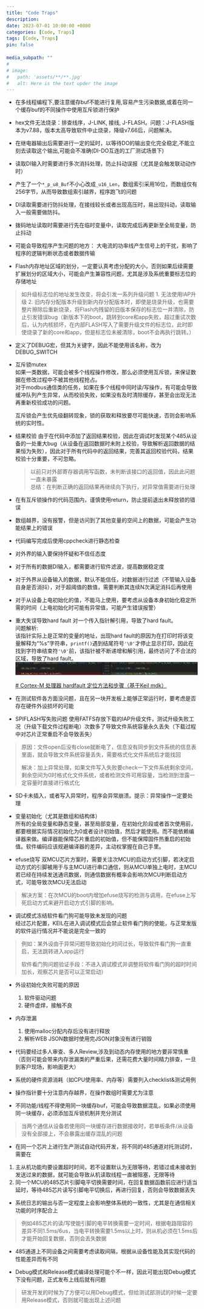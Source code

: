 ```yaml
---
title: "Code Traps"
description: 
date: 2023-07-01 10:00:00 +0800
categories: [Code, Traps]
tags: [Code, Traps]
pin: false

media_subpath: ""
#
# image:
#   path: 'assets/**/**.jpg'
#   alt: Here is the text upder the image
---
```


- 在多线程编程下,要注意缓存buf不能进行复用,容易产生污染数据,或着在同一个缓存buf的不同操作中使用互斥锁进行保护

- hex文件无法烧录：排查线序，J-LINK, 接线, J-FLASH。问题：J-FLASH版本为v7.88，版本太高导致软件中止烧录，降级v7.66后，问题解决。

- 在继电器输出后需要进行一定的延时，以等待DO的输出变化完全稳定,不能立刻去读取这个输出,可能会不准确(DI-DO互连的工厂测试场景下)

- 读取DI输入时需要进行多次消抖处理，防止抖动误报（尤其是会触发联动动作时）

- 产生了一个`*_p_u8_Buf`不小心改成`_u16_Len`，数组索引采用16位，而数组仅有256字节，从而导致数组索引越界，程序跑飞的问题

- DI读取需要进行防抖处理，在接线较长或者出现高压时，易出现抖动，读取输入一般需要做防抖。

- 拨码地址读取时需要进行先在临时变量中，读取完成后再更新至全局变量，防止抖动

- 可能会导致程序产生问题的地方： 大电流的功率线产生信号上的干扰，影响了程序的逻辑判断状态或者数据传输

- Flash内存地址区域的划分，一定要认真考虑分配的大小，否则如果后续需要扩展划分的区域大小，可能会产生兼容性问题，尤其是涉及系统重要标志位的存储地址
>如升级标志位的地址发生改变，将会引发一系列升级问题
    1. 无法使用IAP升级
    2. 旧内存分配版本升级到新内存分配版本时，即使是烧录升级，也需要整片擦除后重新烧录，将Flash内残留的旧版本保存的标志位一并清除，防止引发错误bug（新版本下的boot，跳转到core和app失败，超过重试次数后，认为内核损坏，在内部FLASH写入了需要升级文件的标志位，此时即使烧录了新的core和app，但是标志位未被清除，boot不会再执行跳转。）

- 定义了DEBUG宏，但其为关键字，因此不能使用该名称，改为DEBUG_SWITCH

- 互斥锁mutex  
    如果一类数据，可能会被多个线程操作修改，那么必须使用互斥锁，来保证数据在修改过程中不被其他线程抢占。  
    对于modbus通信类的任务，如果在多个线程中同时读/写操作，有可能会导致缓冲队列产生异常，从而校验失败，如果没有及时清除缓存，甚至会出现无法再重新校验成功的问题。  

    互斥锁会产生优先级翻转现象，锁的获取和释放要尽可能快速，否则会影响系统的实时性。

-  结果校验
    由于在代码中添加了返回结果校验，因此在调试时发现某个485从设备的一处重大bug（从设备在返回数据时未附上校验，导致解析返回数据的结果恒为失败），因此对于所有代码中的返回结果，完善其返回校验代码，结果校验十分重要，不可忽略。
    >以前只对外部寄存器调用写函数，未判断该接口的返回值，因此此问题一直未暴露  
    >总结：在判断正确的返回结果再继续向下执行，对异常值需要进行处理

- 在有互斥锁操作的代码范围内，谨慎使用return，防止提前退出未释放锁的错误

- 数组越界，没有报警，但是访问到了其他变量的空间上的数据，可能会产生功能结果上的错误

- 代码编写完成后使用cppcheck进行静态检查

- 对外界的输入要保持怀疑和不信任态度

- 对于所有的数据DI输入，都需要进行软件滤波，提高数据稳定度

- 对于外界从设备输入的数据，默认不能信任，对数据进行过滤（不管输入设备自身是否消抖），对于超阈值的数值，需要判断其连续N次满足消抖后再使用

- 对于从设备上电初始化的值，不能马上使用，要考虑从设备本身初始化稳定所需的时间（上电初始化时可能有异常值，可能产生错误报警）

- 重大失误导致hard fault
    对一个传入指针解引用，导致了hard fault。  
    问题解析:  
    该指针实际上是正常的变量的地址，出现hard fault的原因为在打印时将该变量解释为“%s”字符串，`printf()`遇到结尾符号`'\0'`才停止显示打印，因此在找到字符串结束符`'\0'`前，该指针被不断递增和解引用，最终访问了不合法的区域，导致了hard fault。  
    ![输入图片说明](/imgs/code-traps/2023-11-24/sMBTvOmevEwBlFE4.png)  

    [# Cortex-M 处理器 hardfault 定位方法和步骤（基于Keil mdk）](https://blog.csdn.net/supermuscleman/article/details/103929606)

- 在测试软件各方面没问题，且在另一块开发板上能够正常运行时，要考虑是否存在硬件外设损坏的可能

- SPIFLASH写失败问题
使用FATFS存放下载的IAP升级文件，测试升级失败工况（升级下载文件过程断电）次数多了导致文件系统容量永久丢失（下载过程中对芯片正常重启不会导致丢失）
>原因：文件open后没有close就断电了，信息没有同步到文件系统的信息表里面，就会导致文件系统容量丢失，需要格式化文件系统后才能找回
>
>解决：加上异常处理，如果文件写入失败要check一下文件系统剩余空间，剩余空间为0时格式化文件系统，或者检测文件可用容量，当检测到泄露一定容量时直接进行格式化

- SD卡未插入，或者写入异常时，程序会异常崩溃。提示：异常操作一定要处理

- 变量初始化（尤其是数组和结构体）  
    所有的全局变量和静态变量，甚至局部变量，在初始化阶段或者首次使用前，都要根据实际情况初始化为0或者设计初始值，然后才能使用。而不能依赖编译器来做。编译器能保障芯片重启的初始值，但不能保障固件热重启的初始值。软件编码应该规避编译器的差异，主动权掌握在自己手里。  

- efuse烧写
双MCU芯片方案时，需要关注次MCU的启动方式引脚，若决定启动方式的引脚被用于与主MCU进行串口通信，则从MCU单独上电时，主MCU若已经在持续发送通讯数据，则通信数据有概率会影响次MCU判断启动方式，可能导致次MCU无法启动
> 解决方案：在次MCU的boot内增加efuse烧写的检测与调用，在efuse上写死启动方式来避开启动方式引脚的影响。

- 调试模式冻结软件看门狗可能导致未发现的问题  
经过芯片配置，KEIL在进入调试模式后会禁止软件看门狗的使能，与正常发版的软件运行情况并不能说是完全一致的  
> 例如：某外设由于异常问题导致初始化时间过长，导致软件看门狗一直重启，无法跳转进入app运行  
>
>软件看门狗问题验证手段：不进入调试模式并调整将软件看门狗的超时时间加长，观察芯片是否可以正常启动）

- 外设初始化失败可能的原因
    1. 软件驱动问题
    2. 硬件虚焊，接触不良

- 内存泄漏
    1. 使用malloc分配内存后没有进行释放
    2. 解析WEB JSON数据时使用完JSON对象没有进行销毁

- 代码要经过多人审查、多人Review,涉及到动态内存使用的地方要非常慎重（否则可能会带来内存泄漏类的严重后果，还需花费大量时间精力排查，一旦到客户现场，影响面更大）

- 系统的硬件资源消耗（如CPU使用率、内存等）需要列入checklist&测试用例

- 操作指针要十分注意内存越界，在操作数组时需要尤为注意

- 不同功能/线程不得使用同一块缓存buf，可能会导致数据混乱，如果必须使用同一块缓存，必须添加互斥锁机制并充分测试
>当两个通信从设备若使用同一块缓存进行数据接收时，若单板条件/从设备没有全部接上，不会暴露出缓存混乱的问题

- 在同一个芯片上进行生产测试自动代码开发，将不同的485通道对托测试时，需要在
1. 主从机功能均要设置超时时间，若不设置默认为无限等待，若错过或未接收到发送过来的数据，就可能会导致从机读取线程一直被阻塞，无限等待
2. 同一个MCU的485芯片引脚电平切换需要时间，在回复数据函数前应进行适当延时，等待485芯片读写引脚电平切换后，再进行回复，否则会导致数据丢失

- 系统日志的输出与否一定程度上会影响整体系统的一致性，尤其是在通信相关功能的时序配合上
>例如485芯片的读/写使能引脚的电平转换需要一定时间，根据电路阻容的差异不同1.5ms/6us，当电平转换需要1.5ms以上时，则从机必须在1.5ms后才能开始回复数据，否则会丢失数据

- 485通道上不同设备之间需要考虑读取间隔，根据从设备性能及其实现代码的性能差异而有不同

- Debug模式和Release模式编译处理可能个不一样，因此可能出现Debug模式下没有问题，正式发布上线后就有问题
>研发开发的时候为了方便可以用Debug模式，但给测试部测试的时候一定要用Release模式，否则就可能出现上述问题
